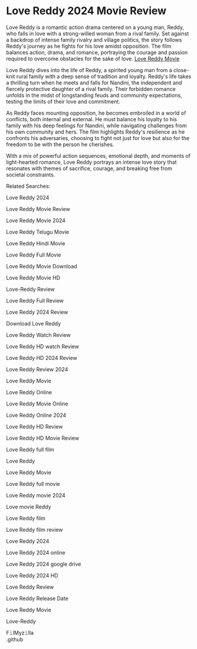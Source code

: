 <h1> Love Reddy 2024 Movie Review </h1>
<p> Love Reddy is a romantic action drama centered on a young man, Reddy, who falls in love with a strong-willed woman from a rival family. Set against a backdrop of intense family rivalry and village politics, the story follows Reddy's journey as he fights for his love amidst opposition. The film balances action, drama, and romance, portraying the courage and passion required to overcome obstacles for the sake of love.
<a href="https://tinyurl.com/LoveReddy"> Love Reddy Movie </a>
</p>
<p> 

Love Reddy dives into the life of Reddy, a spirited young man from a close-knit rural family with a deep sense of tradition and loyalty. Reddy's life takes a thrilling turn when he meets and falls for Nandini, the independent and fiercely protective daughter of a rival family. Their forbidden romance unfolds in the midst of longstanding feuds and community expectations, testing the limits of their love and commitment.

As Reddy faces mounting opposition, he becomes embroiled in a world of conflicts, both internal and external. He must balance his loyalty to his family with his deep feelings for Nandini, while navigating challenges from his own community and hers. The film highlights Reddy's resilience as he confronts his adversaries, choosing to fight not just for love but also for the freedom to be with the person he cherishes.

With a mix of powerful action sequences, emotional depth, and moments of light-hearted romance, Love Reddy portrays an intense love story that resonates with themes of sacrifice, courage, and breaking free from societal constraints.
</p>
<p> Related Searches: </p>
<p> Love Reddy 2024 </p>
<p> Love Reddy Movie Review</p>
<p> Love Reddy Movie 2024</p>
<p> Love Reddy Telugu Movie </p>
<p> Love Reddy Hindi Movie </p>
<p> Love Reddy Full Movie </p>
<p> Love Reddy Movie Download</p>
<p> Love Reddy Movie HD</p>
<p> Love-Reddy Review </p>
<p> Love Reddy Full Review </p>
<p> Love Reddy 2024 Review </p>
<p> Download Love Reddy  </p>
<p> Love Reddy Watch Review </p>
<p> Love Reddy HD watch Review </p>
<p> Love Reddy HD 2024 Review </p>
<p> Love Reddy Review 2024 </p>
<p> Love Reddy Movie </p>
<p> Love Reddy Online </p>
<p> Love Reddy Movie Online </p>
<p> Love Reddy Online 2024 </p>
<p> Love Reddy HD Review </p>
<p> Love Reddy HD Movie Review </p>
<p> Love Reddy full film</p>
<p> Love Reddy </p>
<p> Love Reddy Movie</p>
<p> Love Reddy full movie</p>
<p> Love Reddy movie 2024 </p>
<p> Love  movie Reddy </p>
<p> Love Reddy film </p>
<p> Love Reddy film review </p>
<p> Love Reddy 2024 </p>
<p> Love Reddy 2024 online </p>
<p> Love Reddy 2024 google drive </p>
<p> Love Reddy 2024 HD </p>
<p> Love Reddy Review </p>
<p> Love Reddy Release Date</p>
<p> Love Reddy Movie </p>
<p> Love-Reddy </p>

<!-- Schema.org Organization Schema -->
<div itemscope itemtype="http://schema.org/Organization">
    <span itemprop="name"> F𝚒lMyz𝚒lla </span>
    <meta itemprop="url" content="https://github.com/Love-reddy-movi">
</div>

<!-- Schema.org Code Schema for Repository -->
<div itemprop="owns" itemscope itemtype="http://schema.org/Code">
    <span itemprop="name">.github</span>
    <meta itemprop="codeRepository" content="https://github.com/Love-reddy-movi/.github">
    <meta itemprop="programmingLanguage" content="Markdown">
    <meta itemprop="description" content="Love Reddy Movie Download">
</div>
